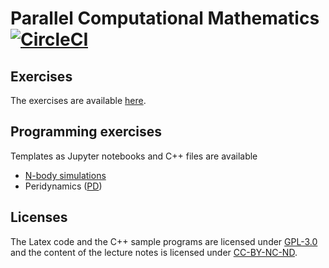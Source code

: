 # Parallel Computational Mathematics [![CircleCI](https://circleci.com/gh/diehlpkteaching/ParallelComputationMath.svg?style=svg)](https://circleci.com/gh/diehlpkteaching/ParallelComputationMath)

## Exercises

The exercises are available [here](https://github.com/diehlpkteaching/ParallelComputationMathExercise).

## Programming exercises 

Templates as Jupyter notebooks and C++ files are available 

* [N-body simulations](https://github.com/diehlpkteaching/N-Body)
* Peridynamics ([PD](https://github.com/diehlpkteaching/PD))

## Licenses

The Latex code and the C++ sample programs are licensed under [GPL-3.0](LICENSE) and the content of the lecture notes is licensed under [CC-BY-NC-ND](https://creativecommons.org/licenses/by-nc-nd/4.0/deed.en).
